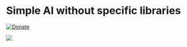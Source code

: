 # Simple AI without specific libraries

[![Donate](https://tinyurl.com/2fjj49ru)](https://tinyurl.com/8etb3z6t)

[![](https://i.ibb.co/kqfwqP3/vid01.png)](https://www.youtube.com/watch?v=-Rtjg0AvygY)
